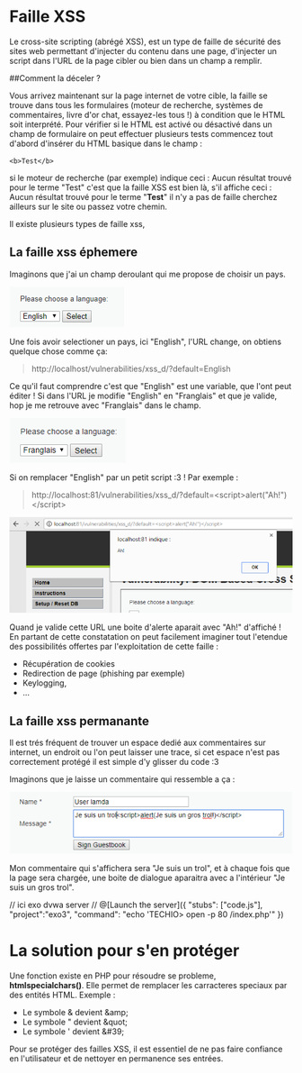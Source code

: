 # Faille XSS

Le cross-site scripting (abrégé XSS), est un type de faille de sécurité des sites web permettant d'injecter du contenu dans une page, d'injecter un script dans l'URL de la page cibler ou bien dans un champ a remplir.

##Comment la déceler ?

Vous arrivez maintenant sur la page internet de votre cible, la faille se trouve dans tous les formulaires (moteur de recherche, systèmes de commentaires, livre d'or chat, essayez-les tous !) à condition que le HTML soit interprété. Pour vérifier si le HTML est activé ou désactivé dans un champ de formulaire on peut effectuer plusieurs tests commencez tout d'abord d'insérer du HTML basique dans le champ :
```
<b>Test</b>
```
si le moteur de recherche (par exemple) indique ceci : Aucun résultat trouvé pour le terme "Test" c'est que la faille XSS est bien là, s'il affiche ceci : Aucun résultat trouvé pour le terme "<b>Test</b>" il n'y a pas de faille cherchez ailleurs sur le site ou passez votre chemin.

Il existe plusieurs types de faille xss,

## La faille xss éphemere

Imaginons que j'ai un champ deroulant qui me propose de choisir un pays.

![alt text](https://raw.githubusercontent.com/adrien-thierry/hmf-training/master/src/champ_deroulant.PNG "menu déroulant")

Une fois avoir selectioner un pays, ici "English", l'URL change, on obtiens quelque chose comme ça:


>http://localhost/vulnerabilities/xss_d/?default=English

Ce qu'il faut comprendre c'est que "English" est une variable, que l'ont peut éditer !  Si dans l'URL je modifie "English" en "Franglais" et que je valide, hop je me retrouve avec "Franglais" dans le champ.

![alt text](https://raw.githubusercontent.com/adrien-thierry/hmf-training/master/src/Franglais.PNG "Franglais")

Si on remplacer "English" par un petit script :3 ! Par exemple :

>http://localhost:81/vulnerabilities/xss_d/?default=\<script>alert("Ah!")\</script>

![alt text](https://raw.githubusercontent.com/adrien-thierry/hmf-training/master/src/ah!.PNG "ah!")

Quand je valide cette URL une boite d'alerte aparait avec "Ah!" d'affiché !
En partant de cette constatation on peut facilement imaginer tout l'etendue des possibilités offertes par l'exploitation de cette faille :
* Récupération de cookies
* Redirection de page (phishing par exemple)
* Keylogging,
* ...

## La faille xss permanante

Il est trés fréquent de trouver un espace dedié aux commentaires sur internet, un endroit ou l'on peut laisser une trace, si cet espace n'est pas correctement protégé il est simple d'y glisser du code :3

Imaginons que je laisse un commentaire qui ressemble a ça :

![alt text](https://raw.githubusercontent.com/adrien-thierry/hmf-training/master/src/xss_perma2.PNG "xss_perma")


Mon commentaire qui s'affichera sera "Je suis un trol", et à chaque fois que la page sera chargée, une boite de dialogue aparaitra avec a l'intérieur "Je suis un gros trol".

// ici exo dvwa server //
@[Launch the server]({ "stubs": ["code.js"], "project":"exo3", "command": "echo 'TECHIO> open -p 80 /index.php'" })


# La solution pour s'en protéger

Une fonction existe en PHP pour résoudre se probleme, **htmlspecialchars()**.
Elle permet de remplacer les carracteres speciaux par des entités HTML. Exemple :

* Le symbole & devient \&amp;
* Le symbole " devient \&quot;
* Le symbole ' devient &\#39;

Pour se protéger des failles XSS, il est essentiel de ne pas faire confiance en l'utilisateur et de nettoyer en permanence ses entrées.
